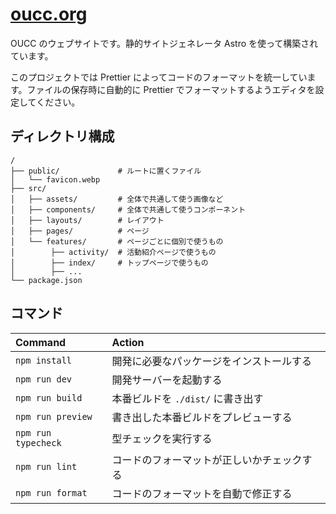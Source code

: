 # [oucc.org](https://oucc.org/)

OUCC のウェブサイトです。静的サイトジェネレータ Astro を使って構築されています。

このプロジェクトでは Prettier によってコードのフォーマットを統一しています。ファイルの保存時に自動的に Prettier でフォーマットするようエディタを設定してください。

## ディレクトリ構成

```
/
├── public/             # ルートに置くファイル
│   └── favicon.webp
├── src/
│   ├── assets/         # 全体で共通して使う画像など
│   ├── components/     # 全体で共通して使うコンポーネント
│   ├── layouts/        # レイアウト
│   ├── pages/          # ページ
│   └── features/       # ページごとに個別で使うもの
│        ├── activity/  # 活動紹介ページで使うもの
│        ├── index/     # トップページで使うもの
│        ├── ...
└── package.json
```

## コマンド

| Command             | Action                                     |
| :------------------ | :----------------------------------------- |
| `npm install`       | 開発に必要なパッケージをインストールする   |
| `npm run dev`       | 開発サーバーを起動する                     |
| `npm run build`     | 本番ビルドを `./dist/` に書き出す          |
| `npm run preview`   | 書き出した本番ビルドをプレビューする       |
| `npm run typecheck` | 型チェックを実行する                       |
| `npm run lint`      | コードのフォーマットが正しいかチェックする |
| `npm run format`    | コードのフォーマットを自動で修正する       |
